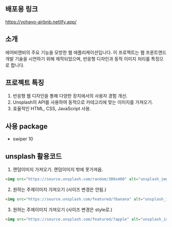 ## 배포용 링크
https://yohayo-airbnb.netlify.app/

## 소개
에어비앤비의 주요 기능을 모방한 웹 애플리케이션입니다. 이 프로젝트는 웹 프론트엔드 개발 기술을 시연하기 위해 제작되었으며, 반응형 디자인과 동적 이미지 처리를 특징으로 합니다.

## 프로젝트 특징
1. 반응형 웹 디자인을 통해 다양한 장치에서의 사용자 경험 개선.
2. Unsplash의 API를 사용하여 동적으로 카테고리에 맞는 이미지를 가져오기.
3. 효율적인 HTML, CSS, JavaScript 사용.

## 사용 package
- swiper 10

## unsplash 활용코드

1. 랜덤이미지 가져오기. 랜덤이미지 밖에 못가져옴.
```html
<img src="https://source.unsplash.com/random/300x400" alt="unsplash_img>;
```  
2. 원하는 주제이미지 가져오기 (사이즈 변경은 안됨.)
```html
<img src="https://source.unsplash.com/featured/?banana" alt="unsplash_img">
```
3. 원하는 주제이미지 가져오기 (사이즈 변경은 style로.)
```html
<img src="https://source.unsplash.com/featured/?apple" alt="unsplash_img" style="height: 300px; width: 300px;">
```
